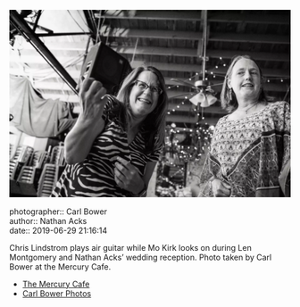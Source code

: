 ![Chris Lindstrom plays air guitar while Mo Kirk looks on](assets/2019-06-29-set-4-the-dance-33.webp)

photographer:: Carl Bower  
author:: Nathan Acks  
date:: 2019-06-29 21:16:14

Chris Lindstrom plays air guitar while Mo Kirk looks on during Len Montgomery and Nathan Acks’ wedding reception. Photo taken by Carl Bower at the Mercury Cafe.

* [The Mercury Cafe](http://mercurycafe.com)
* [Carl Bower Photos](https://carlbowerphotos.com)
